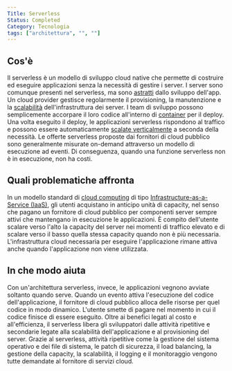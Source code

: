 ```yaml
---
Title: Serverless
Status: Completed
Category: Tecnologia
tags: ["architettura", "", ""]
---
```


## Cos'è

Il serverless è un modello di sviluppo cloud native che permette
di costruire ed eseguire applicazioni senza la necessità di gestire i server.
I server sono comunque presenti nel serverless, ma sono [astratti](/it/abstraction/) dallo sviluppo dell'app.
Un cloud provider gestisce regolarmente il provisioning, la manutenzione e la [scalabilità](/it/scalability/) dell'infrastruttura dei server.
I team di sviluppo possono semplicemente accorpare il loro codice all'interno di [container](/it/container/) per il deploy.
Una volta eseguito il deploy, le applicazioni serverless rispondono al traffico e possono essere automaticamente [scalate verticalmente](/it/vertical-scaling/) a seconda della necessità.
Le offerte serverless proposte dai fornitori di cloud pubblico sono generalmente misurate on-demand attraverso un modello di esecuzione ad eventi.
Di conseguenza, quando una funzione serverless non è in esecuzione, non ha costi.

## Quali problematiche affronta

In un modello standard di [cloud computing](/it/cloud-computing/) di tipo [Infrastructure-as-a-Service (IaaS)](/it/infrastructure-as-a-service/),
gli utenti acquistano in anticipo unità di capacity, nel senso che pagano un fornitore di cloud pubblico per componenti server sempre attivi che mantengano in esecuzione le applicazioni.
È compito dell'utente scalare verso l'alto la capacity del server nei momenti di traffico elevato
e di scalare verso il basso quella stessa capacity quando non è più necessaria.
L'infrastruttura cloud necessaria per eseguire l'applicazione rimane attiva anche quando l'applicazione non viene utilizzata.

## In che modo aiuta

Con un'architettura serverless, invece, le applicazioni vegnono avviate soltanto quando serve.
Quando un evento attiva l'esecuzione del codice dell'applicazione, il fornitore di cloud pubblico alloca delle risorse per quel codice in modo dinamico.
L'utente smette di pagare nel momento in cui il codice finisce di essere eseguito.
Oltre ai benefici legati al costo e all'efficienza,
il serverless libera gli sviluppatori dalle attività ripetitive e secondarie legate alla scalabilità dell'applicazione e al provisioning del server.
Grazie al serverless, attività ripetitive come la gestione del sistema operativo e dei file di sistema, le patch di sicurezza,
il load balancing, la gestione della capacity, la scalabilità, il logging e il monitoraggio vengono tutte demandate al fornitore di servizi cloud.
